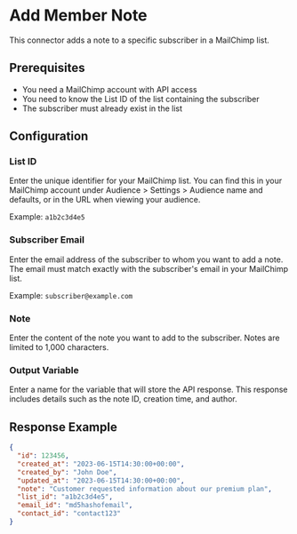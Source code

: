# Add Member Note

This connector adds a note to a specific subscriber in a MailChimp list.

## Prerequisites
- You need a MailChimp account with API access
- You need to know the List ID of the list containing the subscriber
- The subscriber must already exist in the list

## Configuration

### List ID
Enter the unique identifier for your MailChimp list. You can find this in your MailChimp account under Audience > Settings > Audience name and defaults, or in the URL when viewing your audience.

Example: `a1b2c3d4e5`

### Subscriber Email
Enter the email address of the subscriber to whom you want to add a note. The email must match exactly with the subscriber's email in your MailChimp list.

Example: `subscriber@example.com`

### Note
Enter the content of the note you want to add to the subscriber. Notes are limited to 1,000 characters.

### Output Variable
Enter a name for the variable that will store the API response. This response includes details such as the note ID, creation time, and author.

## Response Example

```json
{
  "id": 123456,
  "created_at": "2023-06-15T14:30:00+00:00",
  "created_by": "John Doe",
  "updated_at": "2023-06-15T14:30:00+00:00",
  "note": "Customer requested information about our premium plan",
  "list_id": "a1b2c3d4e5",
  "email_id": "md5hashofemail",
  "contact_id": "contact123"
}
```

